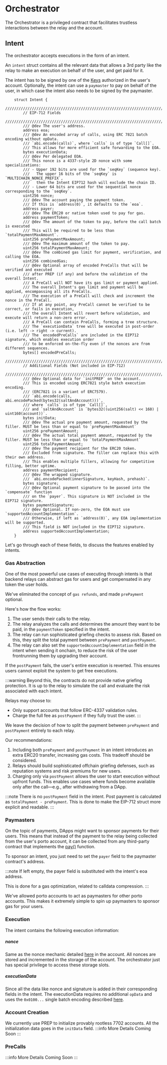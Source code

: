 # Orchestrator
The Orchestrator is a privileged contract that facilitates trustless interactions between the relay and the account.

## Intent 
The orchestrator accepts executions in the form of an intent. 

An `intent` struct contains all the relevant data that allows a 3rd party like the relay to make an execution on behalf of the user, and get paid for it.

The intent has to be signed by one of the [Keys](./account.md#keys) authorized in the user's account. Optionally, the intent can use a `paymaster` to pay on behalf of the user, in which case the intent also needs to be signed by the paymaster.

```solidity
    struct Intent {
        ////////////////////////////////////////////////////////////////////////
        // EIP-712 Fields
        ////////////////////////////////////////////////////////////////////////
        /// @dev The user's address.
        address eoa;
        /// @dev An encoded array of calls, using ERC 7821 batch encoding without opData.
        /// `abi.encode(calls)`, where `calls` is of type `Call[]`.
        /// This allows for more efficient safe forwarding to the EOA.
        bytes executionData;
        /// @dev Per delegated EOA.
        /// This nonce is a 4337-style 2D nonce with some specializations:
        /// - Upper 192 bits are used for the `seqKey` (sequence key).
        ///   The upper 16 bits of the `seqKey` is `MULTICHAIN_NONCE_PREFIX`,
        ///   then the Intent EIP712 hash will exclude the chain ID.
        /// - Lower 64 bits are used for the sequential nonce corresponding to the `seqKey`.
        uint256 nonce;
        /// @dev The account paying the payment token.
        /// If this is `address(0)`, it defaults to the `eoa`.
        address payer;
        /// @dev The ERC20 or native token used to pay for gas.
        address paymentToken;
        /// @dev The amount of the token to pay, before the call batch is executed
        /// This will be required to be less than `totalPaymentMaxAmount`.
        uint256 prePaymentMaxAmount;
        /// @dev The maximum amount of the token to pay.
        uint256 totalPaymentMaxAmount;
        /// @dev The combined gas limit for payment, verification, and calling the EOA.
        uint256 combinedGas;
        /// @dev Optional array of encoded PreCalls that will be verified and executed
        /// after PREP (if any) and before the validation of the overall Intent.
        /// A PreCall will NOT have its gas limit or payment applied.
        /// The overall Intent's gas limit and payment will be applied, encompassing all its PreCalls.
        /// The execution of a PreCall will check and increment the nonce in the PreCall.
        /// If at any point, any PreCall cannot be verified to be correct, or fails in execution,
        /// the overall Intent will revert before validation, and execute will return a non-zero error.
        /// A PreCall can contain PreCalls, forming a tree structure.
        /// The `executionData` tree will be executed in post-order (i.e. left -> right -> current).
        /// The `encodedPreCalls` are included in the EIP712 signature, which enables execution order
        /// to be enforced on-the-fly even if the nonces are from different sequences.
        bytes[] encodedPreCalls;
        ////////////////////////////////////////////////////////////////////////
        // Additional Fields (Not included in EIP-712)
        ////////////////////////////////////////////////////////////////////////
        /// @dev Optional data for `initPREP` on the account.
        /// This is encoded using ERC7821 style batch execution encoding.
        /// (ERC7821 is a variant of ERC7579).
        /// `abi.encode(calls, abi.encodePacked(bytes32(saltAndAccount)))`,
        /// where `calls` is of type `Call[]`,
        /// and `saltAndAccount` is `bytes32((uint256(salt) << 160) | uint160(account))`.
        bytes initData;
        /// @dev The actual pre payment amount, requested by the filler. MUST be less than or equal to `prePaymentMaxAmount`
        uint256 prePaymentAmount;
        /// @dev The actual total payment amount, requested by the filler. MUST be less than or equal to `totalPaymentMaxAmount`
        uint256 totalPaymentAmount;
        /// @dev The payment recipient for the ERC20 token.
        /// Excluded from signature. The filler can replace this with their own address.
        /// This enables multiple fillers, allowing for competitive filling, better uptime.
        address paymentRecipient;
        /// @dev The wrapped signature.
        /// `abi.encodePacked(innerSignature, keyHash, prehash)`.
        bytes signature;
        /// @dev Optional payment signature to be passed into the `compensate` function
        /// on the `payer`. This signature is NOT included in the EIP712 signature.
        bytes paymentSignature;
        /// @dev Optional. If non-zero, the EOA must use `supportedAccountImplementation`.
        /// Otherwise, if left as `address(0)`, any EOA implementation will be supported.
        /// This field is NOT included in the EIP712 signature.
        address supportedAccountImplementation;
    }
```

Let's go through each of these fields, to discuss the features enabled by intents.

### Gas Abstraction

One of the most powerful use cases of executing through intents is that backend relays can abstract gas for users and get compensated in any token the user holds.

We've eliminated the concept of `gas refunds`, and made `prePayment` optional.

Here's how the flow works:

1. The user sends their calls to the relay.
2. The relay analyzes the calls and determines the amount they want to be paid, in the `paymentToken` specified in the intent.
3. The relay can run sophisticated griefing checks to assess risk. Based on this, they split the total payment between `prePayment` and `postPayment`.
4. The relay can also set the `supportedAccountImplementation` field in the intent when sending it onchain, to reduce the risk of the user frontrunning them by upgrading their account.

If the `postPayment` fails, the user's entire execution is reverted. This ensures users cannot exploit the system to get free executions.

:::warning
Beyond this, the contracts do not provide native griefing protection. It is up to the relay to simulate the call and evaluate the risk associated with each intent.

Relays may choose to:
- Only support accounts that follow ERC-4337 validation rules.
- Charge the full fee as `postPayment` if they fully trust the user.
:::

We leave the decision of how to split the payment between `prePayment` and `postPayment` entirely to each relay.

Our recommendations:

1. Including both `prePayment` and `postPayment` in an intent introduces an extra ERC20 transfer, increasing gas costs. This tradeoff should be considered.
2. Relays should build sophisticated offchain griefing defenses, such as reputation systems and risk premiums for new users.
3. Charging only via `postPayment` allows the user to start execution without upfront funds. This enables use cases where funds become available only after the call—e.g., after withdrawing from a DApp.

:::note
There is no `postPayment` field in the intent. Post payment is calculated as `totalPayment - prePayment`.
This is done to make the EIP-712 struct more explicit and readable.
:::

### Paymasters
On the topic of payments, DApps might want to sponsor payments for their users. 
This means that instead of the payment to the relay being collected from the user's porto account, it can be collected from any third-party contract that implements the [pay()](./account.md#1-pay) function.

To sponsor an intent, you just need to set the `payer` field to the paymaster contract's address. 

:::note
If left empty, the payer field is substituted with the intent's eoa address. 

This is done for a gas optimization, related to calldata compression.
:::

We've allowed porto accounts to act as paymasters for other porto accounts. This makes it extremely simple to spin up paymasters to sponsor gas for your users.

### Execution
The intent contains the following execution information:

##### nonce
Same as the nonce mechanic detailed [here](./account.md#nonce-management) in the account.
All nonces are stored and incremented in the storage of the account. The orchestrator just has special privilege to access these storage slots.

##### executionData
Since all the data like nonce and signature is added in their corresponding fields in the intent. 
The executionData requires no additional `opData` and uses the `0x0100...` single batch encoding described [here](./account.md#modes).

### Account Creation 
We currently use PREP to initialize provably rootless 7702 accounts. 
All the initialization data goes in the `initData` field.
:::info
More Details Coming Soon
:::

### PreCalls
:::info
More Details Coming Soon
:::


